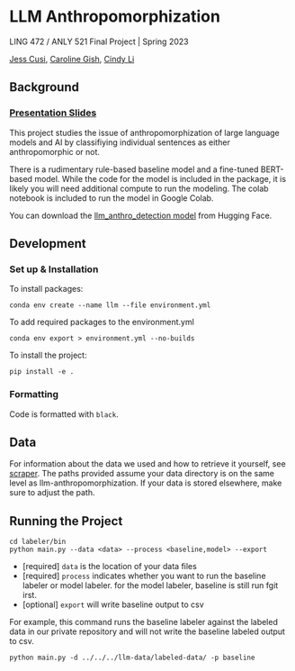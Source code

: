 # LLM Anthropomorphization

LING 472 / ANLY 521 Final Project | Spring 2023

[Jess Cusi](https://github.com/jessicacusi), [Caroline Gish](https://github.com/cngish98), [Cindy Li](https://github.com/cjlicjli)

## Background

### [Presentation Slides](https://docs.google.com/presentation/d/1ZHLGu2YBoXJVcdEjcOy1eXtJxd5EY-3f_f3NjuFypEo/edit?usp=sharing)

This project studies the issue of anthropomorphization of large language models and AI by classifiying individual
sentences as either anthropomorphic or not.

There is a rudimentary rule-based baseline model and a fine-tuned BERT-based model. While the code for the model is
included in the package, it is likely you will need additional compute to run the modeling. The colab notebook is
included to run the model in Google Colab. 

You can download the [llm_anthro_detection model](https://huggingface.co/jc-cl-cg/llm_anthro_detection) from Hugging Face.

## Development

### Set up & Installation

To install packages:

```commandline
conda env create --name llm --file environment.yml 
```

To add required packages to the environment.yml

```commandline
conda env export > environment.yml --no-builds
```

To install the project:

```
pip install -e .
```

### Formatting

Code is formatted with `black`.

## Data

For information about the data we used and how to retrieve it yourself, see [scraper](/scraper). The paths provided
assume your data directory is on the same level as llm-anthropomorphization. If your data is stored elsewhere, make sure
to adjust the path.

## Running the Project

```commandline
cd labeler/bin
python main.py --data <data> --process <baseline,model> --export
```

- [required] `data` is the location of your data files
- [required] `process` indicates whether you want to run the baseline labeler or model labeler. for the model labeler,
  baseline is
  still run fgit irst.
- [optional] `export` will write baseline output to csv

For example, this command runs the baseline labeler against the labeled data in our private repository and will not
write the baseline labeled output to csv.

```commandline
python main.py -d ../../../llm-data/labeled-data/ -p baseline
```
